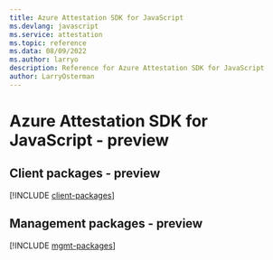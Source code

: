 ```yaml
---
title: Azure Attestation SDK for JavaScript
ms.devlang: javascript
ms.service: attestation
ms.topic: reference
ms.data: 08/09/2022
ms.author: larryo
description: Reference for Azure Attestation SDK for JavaScript
author: LarryOsterman
---
```

# Azure Attestation SDK for JavaScript - preview

## Client packages - preview
[!INCLUDE [client-packages](attestation-client-index.md)]
## Management packages - preview
[!INCLUDE [mgmt-packages](attestation-mgmt-index.md)]
